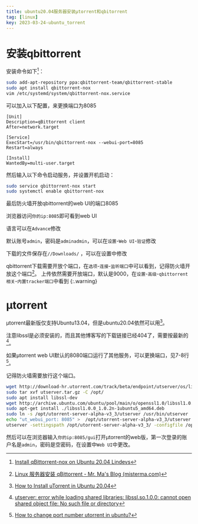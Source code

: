 ```yaml
---
title: ubuntu20.04服务器安装μtorrent和qbitorrent
tag: [linux]
key: 2023-03-24-ubuntu_torrent
---
```


# 安装qbittorrent

安装命令如下[^5]：

```bash
sudo add-apt-repository ppa:qbittorrent-team/qbittorrent-stable
sudo apt install qbittorrent-nox
vim /etc/systemd/system/qbittorrent-nox.service
```

可以加入以下配置，来更换端口为8085

```plaintext
[Unit]
Description=qBittorrent client
After=network.target

[Service]
ExecStart=/usr/bin/qbittorrent-nox --webui-port=8085
Restart=always

[Install]
WantedBy=multi-user.target
```

然后输入以下命令启动服务，并设置开机启动：

```bash
sudo service qbittorrent-nox start
sudo systemctl enable qbittorrent-nox
```

最后防火墙开放qbittorrent的web UI的端口8085

浏览器访问`你的ip:8085`即可看到web UI

语言可以在`Advance`修改

默认账号`admin`，密码是`adminadmin`，可以在`设置`-`Web UI`-`验证`修改

下载的文件保存在`//Downloads/` ，可以在设置中修改

qbittorrent下载需要开放个端口，在`选项`-`连接`-`监听端口`中可以看到，记得防火墙开放这个端口[^4]。
上传依然需要开放端口，默认是9000，在`设置`-`高级`-`qbittorrent相关`-`内置tracker端口`中看到
{:.warning}

# μtorrent

μtorrent最新版仅支持Ubuntu13.04，但是ubuntu20.04依然可以用[^1]。

注意libssl是必须安装的，而且其他博客写的下载链接已经404了，需要按最新的[^2]。

如果μtorrent web UI默认的8080端口运行了其他服务，可以更换端口，见7-8行[^3]。

记得防火墙需要放行这个端口。

```bash
wget http://download-hr.utorrent.com/track/beta/endpoint/utserver/os/linux-x64-ubuntu-13-04 -O utserver.tar.gz
sudo tar xvf utserver.tar.gz -C /opt/
sudo apt install libssl-dev
wget http://archive.ubuntu.com/ubuntu/pool/main/o/openssl1.0/libssl1.0.0_1.0.2n-1ubuntu5_amd64.deb
sudo apt-get install ./libssl1.0.0_1.0.2n-1ubuntu5_amd64.deb
sudo ln -s /opt/utorrent-server-alpha-v3_3/utserver /usr/bin/utserver
echo "ut_webui_port: 8085" >  /opt/utorrent-server-alpha-v3_3/utserver.conf
utserver -settingspath /opt/utorrent-server-alpha-v3_3/ -configfile /opt/utorrent-server-alpha-v3_3/utserver.conf -daemon
```

[^1]: [How to Install uTorrent in Ubuntu 20.04](https://www.linuxbabe.com/ubuntu/install-utorrent-ubuntu-20-04)
[^2]: [utserver: error while loading shared libraries: libssl.so.1.0.0: cannot open shared object file: No such file or directory](https://askubuntu.com/a/1368551)
[^3]: [How to change port number utorrent in ubuntu?](https://askubuntu.com/questions/202429/how-to-change-port-number-utorrent-in-ubuntu#:~:text=How%20to%20Change%20uTorrent%20Port%20A%20super%20easy,to%20Settings%20and%20select%20webUI%20option.%20See%20More.)
[^4]: [Linux 服务器安装 qBittorrent - Mr. Ma's Blog (misterma.com)](https://www.misterma.com/archives/902/)
[^5]: [Install qBittorrent-nox on Ubuntu 20.04  Lindevs](https://lindevs.com/install-qbittorrent-nox-on-ubuntu)

然后可以在浏览器输入`你的ip:8085/gui`打开μtorrent的web版，第一次登录的账户名是`admin`，密码是空密码，在设置中`Web UI`中更改。
